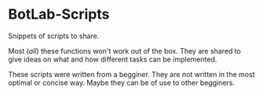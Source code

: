 # BotLab-Scripts
Snippets of scripts to share.

Most (*all*) these functions won't work out of the box. They are shared to give ideas on what and how different tasks can be implemented.

These scripts were written from a begginer. They are not written in the most optimal or concise way. Maybe they can be of use to other begginers.
